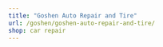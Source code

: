 ```yaml
---
title: "Goshen Auto Repair and Tire"
url: /goshen/goshen-auto-repair-and-tire/
shop: car repair
---
```

